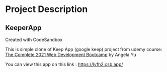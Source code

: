 # Project Description

## KeeperApp

Created with CodeSandbox </br>

This is simple clone of Keep App (google keep) project from udemy course: <a href="https://www.udemy.com/course/the-complete-web-development-bootcamp/">The Complete 2021 Web Development Bootcamp</a> by Angela Yu

You can view this app on this link : https://lvfh2.csb.app/
